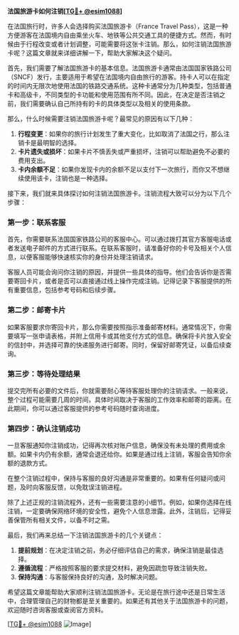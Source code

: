 **法国旅游卡如何注销[[TG💪+ @esim1088](https://t.me/s/esim1088)]**

在法国旅行时，许多人会选择购买法国旅游卡（France Travel Pass），这是一种方便游客在法国境内自由乘坐火车、地铁等公共交通工具的便捷方式。然而，有时候由于行程改变或者计划调整，可能需要将这张卡注销。那么，如何注销法国旅游卡呢？这篇文章就来详细讲解一下，帮助大家解决这个疑问。

首先，我们需要了解法国旅游卡的基本信息。法国旅游卡通常由法国国家铁路公司（SNCF）发行，主要适用于希望在法国境内自由旅行的游客。持卡人可以在指定的时间内无限次地使用法国的铁路交通系统。这种卡通常分为几种类型，包括普通卡和高级卡，不同类型的卡功能和使用范围有所不同。因此，在决定是否注销之前，我们需要确认自己所持有的卡的具体类型以及相关的使用条款。

那么，什么时候需要注销法国旅游卡呢？最常见的原因有以下几种：

1. **行程变更**：如果你的旅行计划发生了重大变化，比如取消了法国之行，那么注销卡是最明智的选择。
2. **卡片遗失或损坏**：如果卡片不慎丢失或严重损坏，注销可以帮助避免不必要的费用支出。
3. **卡内余额不足**：如果你发现卡内的余额不足以支付下一次旅行，而你又不想继续使用该卡，注销也是一种选择。

接下来，我们就来具体探讨如何注销法国旅游卡。注销流程大致可以分为以下几个步骤：

### 第一步：联系客服

首先，你需要联系法国国家铁路公司的客服中心。可以通过拨打其官方客服电话或者发送电子邮件的方式进行联系。在联系客服时，请准备好你的卡号及相关个人信息，以便客服能够快速核实你的身份并处理注销请求。

客服人员可能会询问你注销的原因，并提供一些具体的指导。他们会告诉你是否需要寄回卡片，或者是否可以直接通过线上操作完成注销。记得记录下客服提供的所有重要信息，包括参考号码和后续步骤。

### 第二步：邮寄卡片

如果客服要求你寄回卡片，那么你需要按照指示准备邮寄材料。通常情况下，你需要填写一张申请表格，并附上信用卡或其他支付方式的信息。确保将卡片放入安全的信封中，并选择可靠的快递服务进行邮寄。同时，保留好邮寄凭证，以备后续查询。

### 第三步：等待处理结果

提交完所有必要的文件后，你就需要耐心等待客服处理你的注销请求。一般来说，整个过程可能需要几周的时间，具体时间取决于客服的工作效率和邮寄的距离。在此期间，你可以通过客服提供的参考号码随时查询进度。

### 第四步：确认注销成功

一旦客服通知你注销成功，记得再次核对账户信息，确保没有未处理的费用或余额。如果卡内仍有余额，通常会退还给你。如果是通过线上注销，客服会告知你余额的退款方式。

在整个注销过程中，保持与客服的良好沟通是非常重要的。如果有任何疑问或问题，及时向客服反馈，以免耽误注销进程。

除了上述正规的注销流程外，还有一些需要注意的小细节。例如，如果你选择在线注销，一定要确保网络环境的安全性，避免个人信息泄露。此外，注销后，记得妥善保管所有相关文件，以备不时之需。

最后，我们再来总结一下注销法国旅游卡的几个关键点：

1. **提前规划**：在决定注销之前，务必仔细评估自己的需求，确保注销是最佳选择。
2. **遵循流程**：严格按照客服的要求提交材料，避免因疏忽导致注销失败。
3. **保持沟通**：与客服保持良好的沟通，及时解决问题。

希望这篇文章能帮助大家顺利注销法国旅游卡。无论是在旅行途中还是日常生活中，合理管理自己的财物都是至关重要的。如果还有其他关于法国旅游卡的问题，欢迎随时咨询客服或查阅官方资料。

[[TG💪+ @esim1088](https://t.me/s/esim1088) ![Image](https://i.postimg.cc/4NQfJmqS/Snipaste-2025-05-13-00-14-12.png)]
